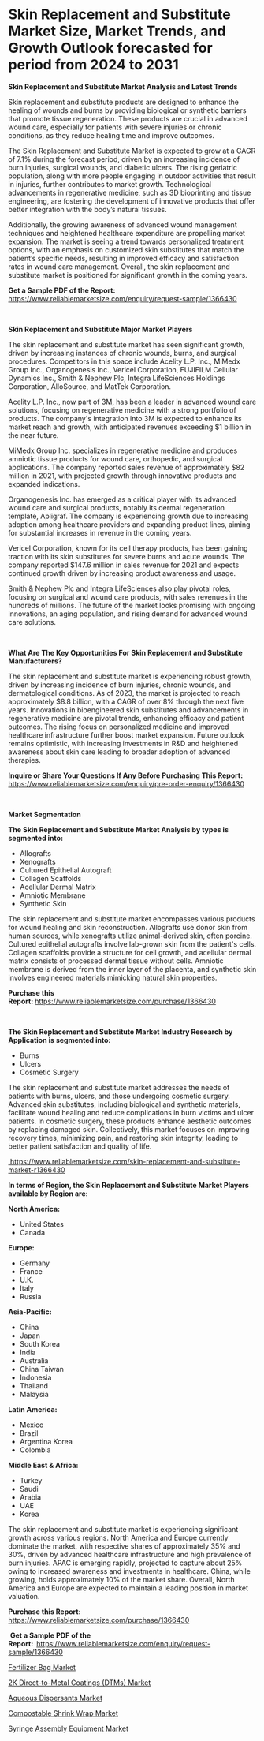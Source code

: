 <p><h1>Skin Replacement and Substitute Market Size, Market Trends, and Growth Outlook forecasted for period from 2024 to 2031</h1></p><p><strong>Skin Replacement and Substitute Market Analysis and Latest Trends</strong></p>
<p><p>Skin replacement and substitute products are designed to enhance the healing of wounds and burns by providing biological or synthetic barriers that promote tissue regeneration. These products are crucial in advanced wound care, especially for patients with severe injuries or chronic conditions, as they reduce healing time and improve outcomes.</p><p>The Skin Replacement and Substitute Market is expected to grow at a CAGR of 7.1% during the forecast period, driven by an increasing incidence of burn injuries, surgical wounds, and diabetic ulcers. The rising geriatric population, along with more people engaging in outdoor activities that result in injuries, further contributes to market growth. Technological advancements in regenerative medicine, such as 3D bioprinting and tissue engineering, are fostering the development of innovative products that offer better integration with the body’s natural tissues.</p><p>Additionally, the growing awareness of advanced wound management techniques and heightened healthcare expenditure are propelling market expansion. The market is seeing a trend towards personalized treatment options, with an emphasis on customized skin substitutes that match the patient’s specific needs, resulting in improved efficacy and satisfaction rates in wound care management. Overall, the skin replacement and substitute market is positioned for significant growth in the coming years.</p></p>
<p><strong>Get a Sample PDF of the Report:&nbsp;</strong> <a href="https://www.reliablemarketsize.com/enquiry/request-sample/1366430">https://www.reliablemarketsize.com/enquiry/request-sample/1366430</a></p>
<p>&nbsp;</p>
<p><strong>Skin Replacement and Substitute Major Market Players</strong></p>
<p><p>The skin replacement and substitute market has seen significant growth, driven by increasing instances of chronic wounds, burns, and surgical procedures. Competitors in this space include Acelity L.P. Inc., MiMedx Group Inc., Organogenesis Inc., Vericel Corporation, FUJIFILM Cellular Dynamics Inc., Smith & Nephew Plc, Integra LifeSciences Holdings Corporation, AlloSource, and MatTek Corporation.</p><p>Acelity L.P. Inc., now part of 3M, has been a leader in advanced wound care solutions, focusing on regenerative medicine with a strong portfolio of products. The company's integration into 3M is expected to enhance its market reach and growth, with anticipated revenues exceeding $1 billion in the near future.</p><p>MiMedx Group Inc. specializes in regenerative medicine and produces amniotic tissue products for wound care, orthopedic, and surgical applications. The company reported sales revenue of approximately $82 million in 2021, with projected growth through innovative products and expanded indications.</p><p>Organogenesis Inc. has emerged as a critical player with its advanced wound care and surgical products, notably its dermal regeneration template, Apligraf. The company is experiencing growth due to increasing adoption among healthcare providers and expanding product lines, aiming for substantial increases in revenue in the coming years.</p><p>Vericel Corporation, known for its cell therapy products, has been gaining traction with its skin substitutes for severe burns and acute wounds. The company reported $147.6 million in sales revenue for 2021 and expects continued growth driven by increasing product awareness and usage.</p><p>Smith & Nephew Plc and Integra LifeSciences also play pivotal roles, focusing on surgical and wound care products, with sales revenues in the hundreds of millions. The future of the market looks promising with ongoing innovations, an aging population, and rising demand for advanced wound care solutions.</p></p>
<p>&nbsp;</p>
<p><strong>What Are The Key Opportunities For Skin Replacement and Substitute Manufacturers?</strong></p>
<p><p>The skin replacement and substitute market is experiencing robust growth, driven by increasing incidence of burn injuries, chronic wounds, and dermatological conditions. As of 2023, the market is projected to reach approximately $8.8 billion, with a CAGR of over 8% through the next five years. Innovations in bioengineered skin substitutes and advancements in regenerative medicine are pivotal trends, enhancing efficacy and patient outcomes. The rising focus on personalized medicine and improved healthcare infrastructure further boost market expansion. Future outlook remains optimistic, with increasing investments in R&D and heightened awareness about skin care leading to broader adoption of advanced therapies.</p></p>
<p><strong>Inquire or Share Your Questions If Any Before Purchasing This Report:</strong> <a href="https://www.reliablemarketsize.com/enquiry/pre-order-enquiry/1366430">https://www.reliablemarketsize.com/enquiry/pre-order-enquiry/1366430</a></p>
<p>&nbsp;</p>
<p><strong>Market Segmentation</strong></p>
<p><strong>The Skin Replacement and Substitute Market Analysis by types is segmented into:</strong></p>
<p><ul><li>Allografts</li><li>Xenografts</li><li>Cultured Epithelial Autograft</li><li>Collagen Scaffolds</li><li>Acellular Dermal Matrix</li><li>Amniotic Membrane</li><li>Synthetic Skin</li></ul></p>
<p><p>The skin replacement and substitute market encompasses various products for wound healing and skin reconstruction. Allografts use donor skin from human sources, while xenografts utilize animal-derived skin, often porcine. Cultured epithelial autografts involve lab-grown skin from the patient's cells. Collagen scaffolds provide a structure for cell growth, and acellular dermal matrix consists of processed dermal tissue without cells. Amniotic membrane is derived from the inner layer of the placenta, and synthetic skin involves engineered materials mimicking natural skin properties.</p></p>
<p><strong>Purchase this Report:&nbsp;</strong><a href="https://www.reliablemarketsize.com/purchase/1366430">https://www.reliablemarketsize.com/purchase/1366430</a></p>
<p>&nbsp;</p>
<p><strong>The Skin Replacement and Substitute Market Industry Research by Application is segmented into:</strong></p>
<p><ul><li>Burns</li><li>Ulcers</li><li>Cosmetic Surgery</li></ul></p>
<p><p>The skin replacement and substitute market addresses the needs of patients with burns, ulcers, and those undergoing cosmetic surgery. Advanced skin substitutes, including biological and synthetic materials, facilitate wound healing and reduce complications in burn victims and ulcer patients. In cosmetic surgery, these products enhance aesthetic outcomes by replacing damaged skin. Collectively, this market focuses on improving recovery times, minimizing pain, and restoring skin integrity, leading to better patient satisfaction and quality of life.</p></p>
<p><a href="https://www.reliablemarketsize.com/skin-replacement-and-substitute-market-r1366430">&nbsp;https://www.reliablemarketsize.com/skin-replacement-and-substitute-market-r1366430</a></p>
<p><strong>In terms of Region, the Skin Replacement and Substitute Market Players available by Region are:</strong></p>
<p>
    <p> <strong> North America: </strong>
        <ul>
            <li>United States</li>
            <li>Canada</li>
        </ul>
        </p> 
    <p> <strong> Europe: </strong>
        <ul>
            <li>Germany</li>
            <li>France</li>
            <li>U.K.</li>
            <li>Italy</li>
            <li>Russia</li>
        </ul>
        </p> 
    <p> <strong> Asia-Pacific: </strong>
        <ul>
            <li>China</li>
            <li>Japan</li>
            <li>South Korea</li>
            <li>India</li>
            <li>Australia</li>
            <li>China Taiwan</li>
            <li>Indonesia</li>
            <li>Thailand</li>
            <li>Malaysia</li>
        </ul>
        </p> 
    <p> <strong> Latin America: </strong>
        <ul>
            <li>Mexico</li>
            <li>Brazil</li>
            <li>Argentina Korea</li>
            <li>Colombia</li>
        </ul>
        </p> 
    <p> <strong> Middle East & Africa: </strong>
        <ul>
            <li>Turkey</li>
            <li>Saudi</li>
            <li>Arabia</li>
            <li>UAE</li>
            <li>Korea</li>
        </ul>
    </p>
    </p>
<p><p>The skin replacement and substitute market is experiencing significant growth across various regions. North America and Europe currently dominate the market, with respective shares of approximately 35% and 30%, driven by advanced healthcare infrastructure and high prevalence of burn injuries. APAC is emerging rapidly, projected to capture about 25% owing to increased awareness and investments in healthcare. China, while growing, holds approximately 10% of the market share. Overall, North America and Europe are expected to maintain a leading position in market valuation.</p></p>
<p><strong>Purchase this Report: </strong><a href="https://www.reliablemarketsize.com/purchase/1366430">https://www.reliablemarketsize.com/purchase/1366430</a></p>
<p>&nbsp;<strong>Get a Sample PDF of the Report:&nbsp;&nbsp;</strong><a href="https://www.reliablemarketsize.com/enquiry/request-sample/1366430">https://www.reliablemarketsize.com/enquiry/request-sample/1366430</a></p>
<p><strong></strong></p>
<p><p><a href="https://www.linkedin.com/pulse/unveiling-market-trends-global-fertilizer-bag-growth-regional-9plje?trackingId=F74hPh1fRpSRSb%2BuK1lWOg%3D%3D">Fertilizer Bag Market</a></p><p><a href="https://issuu.com/reportprime-2/docs/2k-direct-to-metal-coatings-dtms-ma_d6a2f12db8b6a3">2K Direct-to-Metal Coatings (DTMs) Market</a></p><p><a href="https://issuu.com/reportprime-2/docs/aqueous-dispersants-market-size-203_b48976262adf22">Aqueous Dispersants Market</a></p><p><a href="https://www.linkedin.com/pulse/global-compostable-shrink-wrap-market-size-trends-analysis-csege?trackingId=659scQ%2FyQXq2Ct%2FppC1kwA%3D%3D">Compostable Shrink Wrap Market</a></p><p><a href="https://www.linkedin.com/pulse/market-dynamics-future-trends-global-syringe-assembly-equipment-wsdee?trackingId=prmQ9rNWR5mNkFQHpBayXQ%3D%3D">Syringe Assembly Equipment Market</a></p></p>